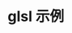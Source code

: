 # glsl 示例

<GlslViews :ratioHeight="2.0" cases="0"/>

<!-- <GLSLCanvas :ratioHeight="2.0" cases="1"/>

<GLSLCanvas :ratioHeight="2.0" cases="2"/> -->